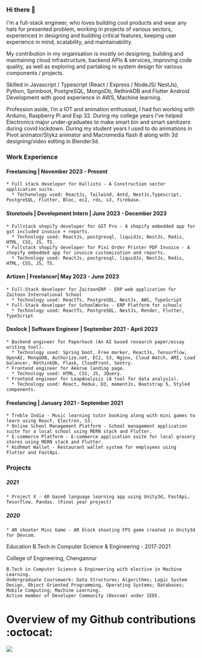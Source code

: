 ### Hi there 👋
I'm a full-stack engineer, who loves building cool products and wear any hats for presented problem, working in projects of various sectors, experienced in designing and building critical features, keeping user experience in mind, scalability, and maintainability.

My contribution in my organisation is mostly on designing, building and maintaining cloud infrastructure, backend APIs & services, improving code quality, as well as exploring and partaking in system design for various components / projects.

Skilled in Javascript / Typescript (React / Express / NodeJS/ NestJs), Python, Sprinboot, PostgreSQL, MongoDb, RethinkDB and Flutter Android Development with good experience in AWS, Machine learning.

Profession aside, I’m a IOT and animation enthusiast, I had fun working with Arduino, Raspberry Pi and Esp 32. During my college years I've helped Electronics major under-graduates to make smart bin and smart sanitizers during covid lockdown. During my student years I used to do animations in Pivot animator/Stykz animator and Macromedia flash 8 along with 3d designing/video editing in Blender3d.

### Work Experience
#### Freelancing | November 2023 - Present
    * Full stack developer for Kallisto - A Construction sector application suite.
      * Techonology used: ReactJs, Tailwind, Antd, NestJs,Typescript, PostgreSQL, Flutter, Bloc, ec2, rds, s3, firebase.
#### Storetools | Development Intern | June 2023 - December 2023
    * Fullstack shopify developer for GST Pro - A shopify embedded app for gst included invoice + reports.
      * Technology used: ReactJs, postgresql, liquidJs, NestJs, Redis, HTML, CSS, JS, TS.
    * Fullstack shopify developer for Pixi Order Printer PDF Invoice - A shopify embedded app for invoice customization and reports.
      * Technology used: ReactJs, postgresql, liquidJs, NestJs, Redis, HTML, CSS, JS, TS.
      
#### Artizen | Freelancer| May 2023 - June 2023 ####
    * Full-Stack developer for ZaitoonERP - ERP web application for Zaitoon International School
      * Technology used: ReactTs, PostgreSQL, NestJs, AWS, TypeScript
    * Full-Stack developer for SchoolWorks - ERP Platform for schools
      * Technology used: ReactTs, PostgreSQL, NestJs, Render, Flutter, TypeScript
      
#### Dexlock | Software Engineer | September 2021 - April 2023 ####
    * Backend engineer for Paperhack (An AI based research paper/essay writing tool).
      * Technology used: Spring boot, Free marker, ReactJs, Tensorflow, OpenAI, MongoDB, Authorize.net, EC2, S3, Nginx, Cloud Watch, AMI, Load balancer, RethinkDb, Flask, CloudFront, Sentry.
    * Frontend engineer for Akkrue landing page.
      * Technology used: HTML, CSS, JS, JQuery.
    * Frontend engineer for LeapAnalysis (A tool for data analysis).
      * Technology used: React, Redux, D3, momentJs, Bootstrap 5, Styled components.

#### Freelancing | January 2021 - September 2021 ####
    * Treble India - Music learning tutor booking along with mini games to learn using React, Electron, S3.
    * Online School Management Platform - School management application suite for a local school using MERN stack and Flutter.
    * E-commerce Platform - E-commerce application suite for local grocery stores using MERN stack and Flutter.
    * Hidhmat Wallet - Restaurant wallet system for employees using Flutter and FastApi.

### Projects ###
##### 2021 #####
    * Project X - AR based language learning app using Unity3d, FastApi, Tesorflow, Pandas. (Final year project)

##### 2020 #####
    * AR shooter Mini Game - AR block shooting FPS game created in Unity3d for Devcom.

Education
B.Tech in Computer Science & Engineering - 2017-2021

College of Engineering, Chengannur

    B.Tech in Computer Science & Engineering with elective in Machine Learning.
    Undergraduate Coursework: Data Structures; Algorithms; Logic System Design, Object Oriented Programming, Operating Systems; Databases; Mobile Computing; Machine Learning.
    Active member of Developer Community (Devcom) under IEEE.

 # Overview of my Github contributions :octocat:
![](https://github-readme-stats.vercel.app/api?username=kazihar&count_private=true&theme=dark&show_icons=true)
